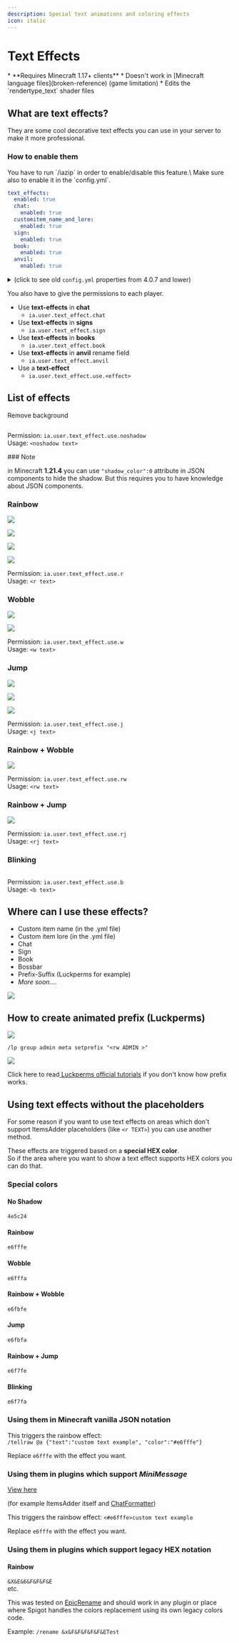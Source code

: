```yaml
---
description: Special text animations and coloring effects
icon: italic
---
```


# Text Effects


<Warning>
* **Requires Minecraft 1.17+ clients**
* Doesn't work in [Minecraft language files](broken-reference) (game limitation)
* Edits the `rendertype_text` shader files
</Warning>


## What are text effects?

They are some cool decorative text effects you can use in your server to make it more professional.

### How to enable them


<Warning>
You have to run `/iazip` in order to enable/disable this feature.\
Make sure also to enable it in the `config.yml`.
</Warning>



```yaml config.yml lines icon="yaml"
text_effects:
  enabled: true
  chat:
    enabled: true
  customitem_name_and_lore:
    enabled: true
  sign:
    enabled: true
  book:
    enabled: true
  anvil:
    enabled: true
```


<details>

<summary>(click to see old <code>config.yml</code> properties from 4.0.7 and lower)</summary>

```yaml
effects:
  text-effects:
    enabled: true # This option requires /iazip when changed.
    customitem-name-and-lore:
      enabled: true
    chat:
      enabled: true
    sign:
      enabled: true
    book:
      enabled: true
    anvil:
      enabled: true
```

</details>

You also have to give the permissions to each player.

* Use **text-effects** in **chat**
  * `ia.user.text_effect.chat`
* Use **text-effects** in **signs**
  * `ia.user.text_effect.sign`
* Use **text-effects** in **books**
  * `ia.user.text_effect.book`
* Use **text-effects** in **anvil** rename field
  * `ia.user.text_effect.anvil`
* Use a **text-effect**
  * `ia.user.text_effect.use.<effect>`

## List of effects

Remove background

<img src="assets/images/image (30).png" alt="" />

Permission: `ia.user.text_effect.use.noshadow`\
Usage: `<noshadow text>`


<Note>
### Note

in Minecraft **1.21.4** you can use `"shadow_color":0` attribute in JSON components to hide the shadow. But this requires you to have knowledge about JSON components.
</Note>


### Rainbow

![](assets/images/rainbow.gif)

![](<assets/images/immagine (4).png>)

![](<assets/images/immagine (14).png>)

![](assets/images/rainbow_item.gif)

Permission: `ia.user.text_effect.use.r`\
Usage: `<r text>`

### Wobble

![](assets/images/wobble.gif)

![](assets/images/wobble_item.gif)

Permission: `ia.user.text_effect.use.w`\
Usage: `<w text>`

### Jump

![](assets/images/jump_chat.gif)

![](assets/images/jump.gif)

![](assets/images/jump_boss.gif)

Permission: `ia.user.text_effect.use.j`\
Usage: `<j text>`

### Rainbow + Wobble

![](assets/images/rw_chat.gif)

Permission: `ia.user.text_effect.use.rw`\
Usage: `<rw text>`

### Rainbow + Jump

![](assets/images/rj.gif)

Permission: `ia.user.text_effect.use.rj`\
Usage: `<rj text>`

### Blinking

<img src="assets/images/blinking.webp" alt="" />

Permission: `ia.user.text_effect.use.b`\
Usage: `<b text>`

## Where can I use these effects?

* Custom item name (in the .yml file)
* Custom item lore (in the .yml file)
* Chat
* Sign
* Book
* Bossbar
* Prefix-Suffix (Luckperms for example)
* _More soon...._

![](assets/images/rainbow_wobble_lore.gif)

## How to create animated prefix (Luckperms)

![](<assets/images/immagine (53).png>)

`/lp group admin meta setprefix "<rw ADMIN >"`

![](assets/images/prefix.gif)

Click here to read[ Luckperms official tutorials](https://luckperms.net/wiki/Prefixes,-Suffixes-&-Meta) if you don't know how prefix works.

## Using text effects without the placeholders

For some reason if you want to use text effects on areas which don't support ItemsAdder placeholders (like `<r TEXT>`) you can use another method.

These effects are triggered based on a **special HEX color**.\
So if the area where you want to show a text effect supports HEX colors you can do that.

### Special colors

#### No Shadow

`4e5c24`

#### Rainbow

`e6fffe`

#### Wobble

`e6fffa`

#### Rainbow + Wobble

`e6fbfe`

#### Jump

`e6fbfa`

#### Rainbow + Jump

`e6f7fe`

#### Blinking

`e6f7fa`

### Using them in Minecraft vanilla JSON notation

This triggers the rainbow effect:\
`/tellraw @a {"text":"custom text example", "color":"#e6fffe"}`

Replace `e6fffe` with the effect you want.

### Using them in plugins which support _MiniMessage_


[View here](https://docs.advntr.dev/minimessage/format.html#color)


(for example ItemsAdder itself and [ChatFormatter](https://www.spigotmc.org/resources/102212/))

This triggers the rainbow effect: `<#e6fffe>custom text example`

Replace `e6fffe` with the effect you want.

### Using them in plugins which support legacy HEX notation

#### Rainbow

`&X&E&6&F&F&F&E`\
etc.

This was tested on [EpicRename](https://www.spigotmc.org/resources/epicrename.4341/) and should work in any plugin or place where Spigot handles the colors replacement using its own legacy colors code.

Example: `/rename &x&F&F&F&F&F&ETest`
